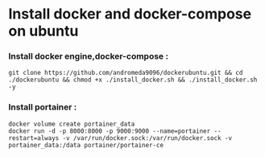 # Install docker and docker-compose on ubuntu
### Install docker engine,docker-compose :
```
git clone https://github.com/andromeda9096/dockerubuntu.git && cd ./dockerubuntu && chmod +x ./install_docker.sh && ./install_docker.sh -y
```

### Install portainer :
```
docker volume create portainer_data
docker run -d -p 8000:8000 -p 9000:9000 --name=portainer --restart=always -v /var/run/docker.sock:/var/run/docker.sock -v portainer_data:/data portainer/portainer-ce
```
